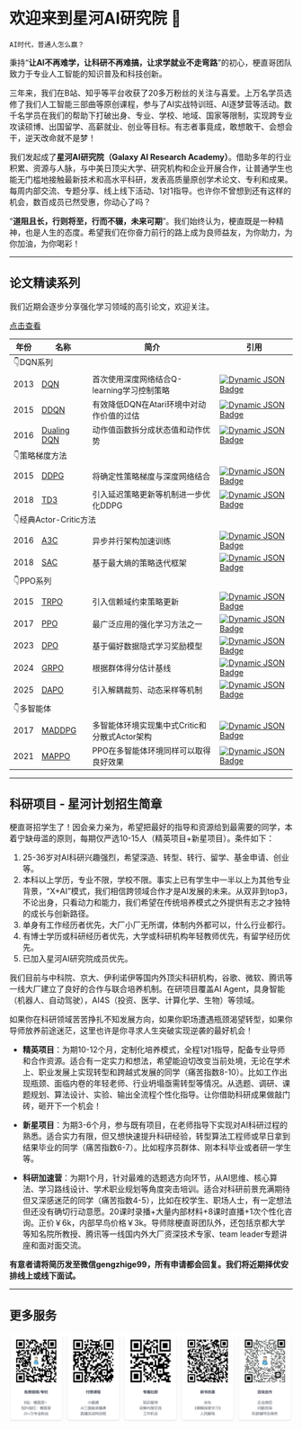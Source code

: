 # 欢迎来到星河AI研究院 👋

    AI时代，普通人怎么赢？


秉持“**让AI不再难学，让科研不再难搞，让求学就业不走弯路**”的初心，梗直哥团队致力于专业人工智能的知识普及和科技创新。

三年来，我们在B站、知乎等平台收获了20多万粉丝的关注与喜爱。上万名学员选修了我们人工智能三部曲等原创课程，参与了AI实战特训班、AI逐梦营等活动。数千名学员在我们的帮助下打破出身、专业、学校、地域、国家等限制，实现跨专业攻读硕博、出国留学、高薪就业、创业等目标。有志者事竟成，敢想敢干、会想会干，逆天改命就不是梦！

我们发起成了**星河AI研究院（Galaxy AI Research Academy）**。借助多年的行业积累、资源与人脉，与中美日顶尖大学、研究机构和企业开展合作，让普通学生也能无门槛地接触最新技术和高水平科研，发表高质量原创学术论文、专利和成果。每周内部交流、专题分享、线上线下活动、1对1指导。也许你不曾想到还有这样的机会，数百成员已然受惠，你动心了吗？

“**道阻且长，行则将至，行而不辍，未来可期**”。我们始终认为，梗直既是一种精神，也是人生的态度。希望我们在你奋力前行的路上成为良师益友，为你助力，为你加油，为你喝彩！

---

## 论文精读系列

我们近期会逐步分享强化学习领域的高引论文，欢迎关注。

[点击查看](https://space.bilibili.com/1921388479)

<table>
    <thead><tr><th>年份</th><th>名称</th><th>简介</th><th>引用</th></tr></thead>
    <tbody>
        <tr><td colspan="4">👇️DQN系列</td></tr>
        <tr><td>2013</td><td><a href='https://arxiv.org/abs/1312.5602' target='_blank'>DQN</a></td><td>首次使用深度网络结合Q-learning学习控制策略</td><td><a href='https://www.semanticscholar.org/paper/Playing-Atari-with-Deep-Reinforcement-Learning-Mnih-Kavukcuoglu/2319a491378867c7049b3da055c5df60e1671158' target='_blank'><img alt='Dynamic JSON Badge' src='https://img.shields.io/badge/dynamic/json?query=citationCount&label=citation&url=https%3A%2F%2Fapi.semanticscholar.org%2Fgraph%2Fv1%2Fpaper%2F2319a491378867c7049b3da055c5df60e1671158%253Ffields%253DcitationCount'></a></td></tr>
        <tr><td>2015</td><td><a href='https://arxiv.org/abs/1509.06461' target='_blank'>DDQN</a></td><td>有效降低DQN在Atari环境中对动作价值的过估</td><td><a href='https://www.semanticscholar.org/paper/Deep-Reinforcement-Learning-with-Double-Q-Learning-Hasselt-Guez/3b9732bb07dc99bde5e1f9f75251c6ea5039373e' target='_blank'><img alt='Dynamic JSON Badge' src='https://img.shields.io/badge/dynamic/json?query=citationCount&label=citation&url=https%3A%2F%2Fapi.semanticscholar.org%2Fgraph%2Fv1%2Fpaper%2F3b9732bb07dc99bde5e1f9f75251c6ea5039373e%253Ffields%253DcitationCount'></a></td></tr>
        <tr><td>2016</td><td><a href='https://arxiv.org/abs/1511.06581' target='_blank'>Dualing DQN</a></td><td>动作值函数拆分成状态值和动作优势</td><td><a href='https://www.semanticscholar.org/paper/Dueling-Network-Architectures-for-Deep-Learning-Wang-Schaul/4c05d7caa357148f0bbd61720bdd35f0bc05eb81' target='_blank'><img alt='Dynamic JSON Badge' src='https://img.shields.io/badge/dynamic/json?query=citationCount&label=citation&url=https%3A%2F%2Fapi.semanticscholar.org%2Fgraph%2Fv1%2Fpaper%2F4c05d7caa357148f0bbd61720bdd35f0bc05eb81%253Ffields%253DcitationCount'></a></td></tr>
        <tr><td colspan="4">👇️策略梯度方法</td></tr>
        <tr><td>2015</td><td><a href='https://arxiv.org/abs/1509.02971' target='_blank'>DDPG</a></td><td>将确定性策略梯度与深度网络结合</td><td><a href='https://www.semanticscholar.org/paper/Continuous-control-with-deep-reinforcement-learning-Lillicrap-Hunt/024006d4c2a89f7acacc6e4438d156525b60a98f' target='_blank'><img alt='Dynamic JSON Badge' src='https://img.shields.io/badge/dynamic/json?query=citationCount&label=citation&url=https%3A%2F%2Fapi.semanticscholar.org%2Fgraph%2Fv1%2Fpaper%2F024006d4c2a89f7acacc6e4438d156525b60a98f%253Ffields%253DcitationCount'></a></td></tr>
        <tr><td>2018</td><td><a href='https://arxiv.org/abs/1802.09477' target='_blank'>TD3</a></td><td>引入延迟策略更新等机制进一步优化DDPG</td><td><a href='https://www.semanticscholar.org/paper/Addressing-Function-Approximation-Error-in-Methods-Fujimoto-Hoof/4debb99c0c63bfaa97dd433bc2828e4dac81c48b' target='_blank'><img alt='Dynamic JSON Badge' src='https://img.shields.io/badge/dynamic/json?query=citationCount&label=citation&url=https%3A%2F%2Fapi.semanticscholar.org%2Fgraph%2Fv1%2Fpaper%2F4debb99c0c63bfaa97dd433bc2828e4dac81c48b%253Ffields%253DcitationCount'></a></td></tr>
        <tr><td colspan="4">👇️经典Actor-Critic方法</td></tr>
        <tr><td>2016</td><td><a href='https://arxiv.org/abs/1602.01783' target='_blank'>A3C</a></td><td>异步并行架构加速训练</td><td><a href='https://www.semanticscholar.org/paper/Asynchronous-Methods-for-Deep-Reinforcement-Mnih-Badia/69e76e16740ed69f4dc55361a3d319ac2f1293dd' target='_blank'><img alt='Dynamic JSON Badge' src='https://img.shields.io/badge/dynamic/json?query=citationCount&label=citation&url=https%3A%2F%2Fapi.semanticscholar.org%2Fgraph%2Fv1%2Fpaper%2F69e76e16740ed69f4dc55361a3d319ac2f1293dd%253Ffields%253DcitationCount'></a></td></tr>
        <tr><td>2018</td><td><a href='https://arxiv.org/abs/1801.01290' target='_blank'>SAC</a></td><td>基于最大熵的策略迭代框架</td><td><a href='https://www.semanticscholar.org/paper/Soft-Actor-Critic%3A-Off-Policy-Maximum-Entropy-Deep-Haarnoja-Zhou/811df72e210e20de99719539505da54762a11c6d' target='_blank'><img alt='Dynamic JSON Badge' src='https://img.shields.io/badge/dynamic/json?query=citationCount&label=citation&url=https%3A%2F%2Fapi.semanticscholar.org%2Fgraph%2Fv1%2Fpaper%2F811df72e210e20de99719539505da54762a11c6d%253Ffields%253DcitationCount'></a></td></tr>
        <tr><td colspan="4">👇️PPO系列</td></tr>
        <tr><td>2015</td><td><a href='https://arxiv.org/abs/1502.05477' target='_blank'>TRPO</a></td><td>引入信赖域约束策略更新</td><td><a href='https://www.semanticscholar.org/paper/Trust-Region-Policy-Optimization-Schulman-Levine/449532187c94af3dd3aa55e16d2c50f7854d2199' target='_blank'><img alt='Dynamic JSON Badge' src='https://img.shields.io/badge/dynamic/json?query=citationCount&label=citation&url=https%3A%2F%2Fapi.semanticscholar.org%2Fgraph%2Fv1%2Fpaper%2F449532187c94af3dd3aa55e16d2c50f7854d2199%253Ffields%253DcitationCount'></a></td></tr>
        <tr><td>2017</td><td><a href='https://arxiv.org/abs/1707.06347' target='_blank'>PPO</a></td><td>最广泛应用的强化学习方法之一</td><td><a href='https://www.semanticscholar.org/paper/Proximal-Policy-Optimization-Algorithms-Schulman-Wolski/dce6f9d4017b1785979e7520fd0834ef8cf02f4b' target='_blank'><img alt='Dynamic JSON Badge' src='https://img.shields.io/badge/dynamic/json?query=citationCount&label=citation&url=https%3A%2F%2Fapi.semanticscholar.org%2Fgraph%2Fv1%2Fpaper%2Fdce6f9d4017b1785979e7520fd0834ef8cf02f4b%253Ffields%253DcitationCount'></a></td></tr>
        <tr><td>2023</td><td><a href='https://arxiv.org/abs/2305.18290' target='_blank'>DPO</a></td><td>基于偏好数据隐式学习奖励模型</td><td><a href='https://www.semanticscholar.org/paper/Direct-Preference-Optimization%3A-Your-Language-Model-Rafailov-Sharma/0d1c76d45afa012ded7ab741194baf142117c495' target='_blank'><img alt='Dynamic JSON Badge' src='https://img.shields.io/badge/dynamic/json?query=citationCount&label=citation&url=https%3A%2F%2Fapi.semanticscholar.org%2Fgraph%2Fv1%2Fpaper%2F0d1c76d45afa012ded7ab741194baf142117c495%253Ffields%253DcitationCount'></a></td></tr>
        <tr><td>2024</td><td><a href='https://arxiv.org/abs/2402.03300' target='_blank'>GRPO</a></td><td>根据群体得分估计基线</td><td><a href='https://www.semanticscholar.org/paper/DeepSeekMath%3A-Pushing-the-Limits-of-Mathematical-in-Shao-Wang/35b142ea69598e6241f0011312128031df55895c' target='_blank'><img alt='Dynamic JSON Badge' src='https://img.shields.io/badge/dynamic/json?query=citationCount&label=citation&url=https%3A%2F%2Fapi.semanticscholar.org%2Fgraph%2Fv1%2Fpaper%2F35b142ea69598e6241f0011312128031df55895c%253Ffields%253DcitationCount'></a></td></tr>
        <tr><td>2025</td><td><a href='https://arxiv.org/abs/2503.14476' target='_blank'>DAPO</a></td><td>引入解耦裁剪、动态采样等机制</td><td><a href='https://www.semanticscholar.org/paper/DAPO%3A-An-Open-Source-LLM-Reinforcement-Learning-at-Yu-Zhang/dd4cfde3e135f799a9a71b4f57e13a29de89f7e3' target='_blank'><img alt='Dynamic JSON Badge' src='https://img.shields.io/badge/dynamic/json?query=citationCount&label=citation&url=https%3A%2F%2Fapi.semanticscholar.org%2Fgraph%2Fv1%2Fpaper%2Fdd4cfde3e135f799a9a71b4f57e13a29de89f7e3%253Ffields%253DcitationCount'></a></td></tr>
        <tr><td colspan="4">👇️多智能体</td></tr>
        <tr><td>2017</td><td><a href='https://arxiv.org/abs/1706.02275' target='_blank'>MADDPG</a></td><td>多智能体环境实现集中式Critic和分散式Actor架构</td><td><a href='https://www.semanticscholar.org/paper/Multi-Agent-Actor-Critic-for-Mixed-Environments-Lowe-Wu/7c3ece1ba41c415d7e81cfa5ca33a8de66efd434' target='_blank'><img alt='Dynamic JSON Badge' src='https://img.shields.io/badge/dynamic/json?query=citationCount&label=citation&url=https%3A%2F%2Fapi.semanticscholar.org%2Fgraph%2Fv1%2Fpaper%2F7c3ece1ba41c415d7e81cfa5ca33a8de66efd434%253Ffields%253DcitationCount'></a></td></tr>
        <tr><td>2021</td><td><a href='https://arxiv.org/abs/2103.01955' target='_blank'>MAPPO</a></td><td>PPO在多智能体环境同样可以取得良好效果</td><td><a href='https://www.semanticscholar.org/paper/The-Surprising-Effectiveness-of-PPO-in-Cooperative-Yu-Velu/3a315c81a98851f0614c09fef6a14c30d6a1e63c' target='_blank'><img alt='Dynamic JSON Badge' src='https://img.shields.io/badge/dynamic/json?query=citationCount&label=citation&url=https%3A%2F%2Fapi.semanticscholar.org%2Fgraph%2Fv1%2Fpaper%2F3a315c81a98851f0614c09fef6a14c30d6a1e63c%253Ffields%253DcitationCount'></a></td></tr>
    </tbody>
</table>

---

## 科研项目 - 星河计划招生简章

梗直哥招学生了！因会亲力亲为，希望把最好的指导和资源给到最需要的同学，本着宁缺毋滥的原则，每期仅严选10-15人（精英项目+新星项目）。条件如下：
1. 25-36岁对AI科研兴趣强烈，希望深造、转型、转行、留学、基金申请、创业等。
2. 本科以上学历，专业不限，学校不限。事实上已有学生中一半以上为其他专业背景，“X+AI”模式，我们相信跨领域合作才是AI发展的未来。从双非到top3，不论出身，只看动力和能力，我们希望在传统培养模式之外提供有志之才独特的成长与创新路径。
3. 单身有工作经历者优先，大厂小厂无所谓，体制内外都可以，什么行业都行。
4. 有博士学历或科研经历者优先，大学或科研机构年轻教师优先，有留学经历优先。
5. 已加入星河AI研究院成员优先。

我们目前与中科院、京大、伊利诺伊等国内外顶尖科研机构，谷歌、微软、腾讯等一线大厂建立了良好的合作与联合培养机制。在研项目覆盖AI Agent，具身智能（机器人、自动驾驶），AI4S（投资、医学、计算化学、生物）等领域。

如果你在科研领域苦苦挣扎不知发展方向，如果你职场遭遇瓶颈渴望转型，如果你导师放养前途迷茫，这里也许是你寻求人生突破实现逆袭的最好机会！

- **精英项目**：为期10-12个月，定制化培养模式，全程1对1指导，配备专业导师和合作资源。适合有一定实力和想法，希望能迫切改变当前处境，无论在学术上、职业发展上实现转型和跨越式发展的同学（痛苦指数8-10）。比如工作出现瓶颈、面临内卷的年轻老师、行业坍塌亟需转型等情况。从选题、调研、课题规划、算法设计、实验、输出全流程个性化指导。让你借助科研成果做敲门砖，砸开下一个机会！

- **新星项目**：为期3-6个月，参与既有项目，在老师指导下实现对AI科研过程的熟悉。适合实力有限，但又想快速提升科研经验，转型算法工程师或早日拿到结果毕业的同学（痛苦指数6-7）。比如程序员群体、刚本科毕业或者研一学生等。

- **科研加速营**：为期1个月，针对最难的选题选方向环节，从AI思维、核心算法、学习路线设计、学术职业规划等角度突击培训。适合对科研前景充满期待但又深感迷茫的同学（痛苦指数4-5），比如在校学生、职场人士，有一定想法但还没有确切行动意愿。20课时录播+大量内部材料+8课时直播+1次个性化咨询。正价￥6k，内部早鸟价格￥3k。导师除梗直哥团队外，还包括京都大学等知名院所教授、腾讯等一线国内外大厂资深技术专家、team leader专题讲座和面对面交流。

**有意者请将简历发至微信gengzhige99，所有申请都会回复。我们将近期择优安排线上或线下面试。**

---

## 更多服务

![更多服务](./asset/more.png)